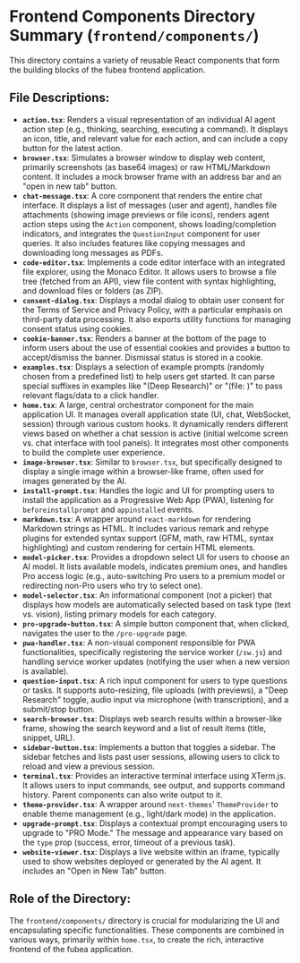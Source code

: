 # Frontend Components Directory Summary (`frontend/components/`)

This directory contains a variety of reusable React components that form the building blocks of the fubea frontend application.

## File Descriptions:

*   **`action.tsx`**: Renders a visual representation of an individual AI agent action step (e.g., thinking, searching, executing a command). It displays an icon, title, and relevant value for each action, and can include a copy button for the latest action.
*   **`browser.tsx`**: Simulates a browser window to display web content, primarily screenshots (as base64 images) or raw HTML/Markdown content. It includes a mock browser frame with an address bar and an "open in new tab" button.
*   **`chat-message.tsx`**: A core component that renders the entire chat interface. It displays a list of messages (user and agent), handles file attachments (showing image previews or file icons), renders agent action steps using the `Action` component, shows loading/completion indicators, and integrates the `QuestionInput` component for user queries. It also includes features like copying messages and downloading long messages as PDFs.
*   **`code-editor.tsx`**: Implements a code editor interface with an integrated file explorer, using the Monaco Editor. It allows users to browse a file tree (fetched from an API), view file content with syntax highlighting, and download files or folders (as ZIP).
*   **`consent-dialog.tsx`**: Displays a modal dialog to obtain user consent for the Terms of Service and Privacy Policy, with a particular emphasis on third-party data processing. It also exports utility functions for managing consent status using cookies.
*   **`cookie-banner.tsx`**: Renders a banner at the bottom of the page to inform users about the use of essential cookies and provides a button to accept/dismiss the banner. Dismissal status is stored in a cookie.
*   **`examples.tsx`**: Displays a selection of example prompts (randomly chosen from a predefined list) to help users get started. It can parse special suffixes in examples like "(Deep Research)" or "(file: <url>)" to pass relevant flags/data to a click handler.
*   **`home.tsx`**: A large, central orchestrator component for the main application UI. It manages overall application state (UI, chat, WebSocket, session) through various custom hooks. It dynamically renders different views based on whether a chat session is active (initial welcome screen vs. chat interface with tool panels). It integrates most other components to build the complete user experience.
*   **`image-browser.tsx`**: Similar to `browser.tsx`, but specifically designed to display a single image within a browser-like frame, often used for images generated by the AI.
*   **`install-prompt.tsx`**: Handles the logic and UI for prompting users to install the application as a Progressive Web App (PWA), listening for `beforeinstallprompt` and `appinstalled` events.
*   **`markdown.tsx`**: A wrapper around `react-markdown` for rendering Markdown strings as HTML. It includes various remark and rehype plugins for extended syntax support (GFM, math, raw HTML, syntax highlighting) and custom rendering for certain HTML elements.
*   **`model-picker.tsx`**: Provides a dropdown select UI for users to choose an AI model. It lists available models, indicates premium ones, and handles Pro access logic (e.g., auto-switching Pro users to a premium model or redirecting non-Pro users who try to select one).
*   **`model-selector.tsx`**: An informational component (not a picker) that displays how models are automatically selected based on task type (text vs. vision), listing primary models for each category.
*   **`pro-upgrade-button.tsx`**: A simple button component that, when clicked, navigates the user to the `/pro-upgrade` page.
*   **`pwa-handler.tsx`**: A non-visual component responsible for PWA functionalities, specifically registering the service worker (`/sw.js`) and handling service worker updates (notifying the user when a new version is available).
*   **`question-input.tsx`**: A rich input component for users to type questions or tasks. It supports auto-resizing, file uploads (with previews), a "Deep Research" toggle, audio input via microphone (with transcription), and a submit/stop button.
*   **`search-browser.tsx`**: Displays web search results within a browser-like frame, showing the search keyword and a list of result items (title, snippet, URL).
*   **`sidebar-button.tsx`**: Implements a button that toggles a sidebar. The sidebar fetches and lists past user sessions, allowing users to click to reload and view a previous session.
*   **`terminal.tsx`**: Provides an interactive terminal interface using XTerm.js. It allows users to input commands, see output, and supports command history. Parent components can also write output to it.
*   **`theme-provider.tsx`**: A wrapper around `next-themes`' `ThemeProvider` to enable theme management (e.g., light/dark mode) in the application.
*   **`upgrade-prompt.tsx`**: Displays a contextual prompt encouraging users to upgrade to "PRO Mode." The message and appearance vary based on the `type` prop (success, error, timeout of a previous task).
*   **`website-viewer.tsx`**: Displays a live website within an iframe, typically used to show websites deployed or generated by the AI agent. It includes an "Open in New Tab" button.

## Role of the Directory:

The `frontend/components/` directory is crucial for modularizing the UI and encapsulating specific functionalities. These components are combined in various ways, primarily within `home.tsx`, to create the rich, interactive frontend of the fubea application.
